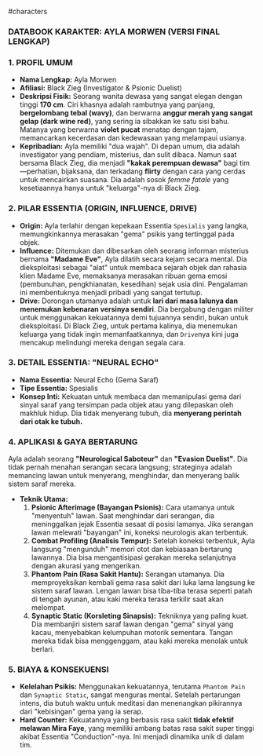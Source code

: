 #characters 
### **DATABOOK KARAKTER: AYLA MORWEN (VERSI FINAL LENGKAP)**

### **1. PROFIL UMUM**

- **Nama Lengkap:** Ayla Morwen
- **Afiliasi:** Black Zieg (Investigator & Psionic Duelist)
- **Deskripsi Fisik:** Seorang wanita dewasa yang sangat elegan dengan tinggi **170 cm**. Ciri khasnya adalah rambutnya yang panjang, **bergelombang tebal (wavy)**, dan berwarna **anggur merah yang sangat gelap (dark wine red)**, yang sering ia sibakkan ke satu sisi bahu. Matanya yang berwarna **violet pucat** menatap dengan tajam, memancarkan kecerdasan dan kedewasaan yang melampaui usianya.
- **Kepribadian:** Ayla memiliki "dua wajah". Di depan umum, dia adalah investigator yang pendiam, misterius, dan sulit dibaca. Namun saat bersama Black Zieg, dia menjadi **"kakak perempuan dewasa"** bagi tim—perhatian, bijaksana, dan terkadang **flirty** dengan cara yang cerdas untuk mencairkan suasana. Dia adalah sosok _femme fatale_ yang kesetiaannya hanya untuk "keluarga"-nya di Black Zieg.

### **2. PILAR ESSENTIA (ORIGIN, INFLUENCE, DRIVE)**

- **Origin:** Ayla terlahir dengan kepekaan Essentia `Spesialis` yang langka, memungkinkannya merasakan "gema" psikis yang tertinggal pada objek.
- **Influence:** Ditemukan dan dibesarkan oleh seorang informan misterius bernama **"Madame Eve"**, Ayla dilatih secara kejam secara mental. Dia dieksploitasi sebagai "alat" untuk membaca sejarah objek dan rahasia klien Madame Eve, memaksanya merasakan ribuan gema emosi (pembunuhan, pengkhianatan, kesedihan) sejak usia dini. Pengalaman ini membentuknya menjadi pribadi yang sangat tertutup.
- **Drive:** Dorongan utamanya adalah untuk **lari dari masa lalunya dan menemukan kebenaran versinya sendiri**. Dia bergabung dengan militer untuk menggunakan kekuatannya demi tujuannya sendiri, bukan untuk dieksploitasi. Di Black Zieg, untuk pertama kalinya, dia menemukan keluarga yang tidak ingin memanfaatkannya, dan `Drive`nya kini juga mencakup melindungi mereka dengan segala cara.

### **3. DETAIL ESSENTIA: "NEURAL ECHO"**

- **Nama Essentia:** Neural Echo (Gema Saraf)
- **Tipe Essentia:** Spesialis
- **Konsep Inti:** Kekuatan untuk membaca dan memanipulasi gema dari sinyal saraf yang tersimpan pada objek atau yang dilepaskan oleh makhluk hidup. Dia tidak menyerang tubuh, dia **menyerang perintah dari otak ke tubuh.**

### **4. APLIKASI & GAYA BERTARUNG**

Ayla adalah seorang **"Neurological Saboteur"** dan **"Evasion Duelist"**. Dia tidak pernah menahan serangan secara langsung; strateginya adalah memancing lawan untuk menyerang, menghindar, dan menyerang balik sistem saraf mereka.

- **Teknik Utama:**
    1. **Psionic Afterimage (Bayangan Psionis):** Cara utamanya untuk "menyentuh" lawan. Saat menghindar dari serangan, dia meninggalkan jejak Essentia sesaat di posisi lamanya. Jika serangan lawan melewati "bayangan" ini, koneksi neurologis akan terbentuk.
    2. **Combat Profiling (Analisis Tempur):** Setelah koneksi terbentuk, Ayla langsung "mengunduh" memori otot dan kebiasaan bertarung lawannya. Dia bisa mengantisipasi gerakan mereka selanjutnya dengan akurasi yang mengerikan.
    3. **Phantom Pain (Rasa Sakit Hantu):** Serangan utamanya. Dia memproyeksikan kembali gema rasa sakit dari luka lama langsung ke sistem saraf lawan. Lengan lawan bisa tiba-tiba terasa seperti patah di tengah ayunan, atau kaki mereka terasa terkilir saat akan melompat.
    4. **Synaptic Static (Korsleting Sinapsis):** Tekniknya yang paling kuat. Dia membanjiri sistem saraf lawan dengan "gema" sinyal yang kacau, menyebabkan kelumpuhan motorik sementara. Tangan mereka tidak bisa menggenggam, atau kaki mereka menolak untuk berlari.

### **5. BIAYA & KONSEKUENSI**

- **Kelelahan Psikis:** Menggunakan kekuatannya, terutama `Phantom Pain` dan `Synaptic Static`, sangat menguras mental. Setelah pertarungan intens, dia butuh waktu untuk meditasi dan menenangkan pikirannya dari "kebisingan" gema yang ia serap.
- **Hard Counter:** Kekuatannya yang berbasis rasa sakit **tidak efektif melawan Mira Faye**, yang memiliki ambang batas rasa sakit super tinggi akibat Essentia "Conduction"-nya. Ini menjadi dinamika unik di dalam tim.